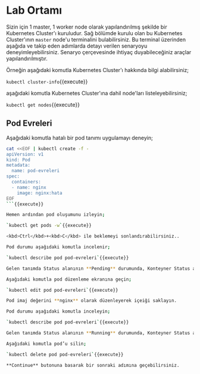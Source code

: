 # Lab Ortamı

Sizin için 1 master, 1 worker node olarak yapılandırılmış şekilde bir Kubernetes Cluster'ı kuruludur. Sağ bölümde kurulu olan bu Kubernetes Cluster'ının `master` node'u terminalini bulabilirsiniz. Bu terminal üzerinden aşağıda ve takip eden adımlarda detayı verilen senaryoyu deneyimleyebilirsiniz. Senaryo çerçevesinde ihtiyaç duyabileceğiniz araçlar yapılandırılmıştır.

Örneğin aşağıdaki komutla Kubernetes Cluster'ı hakkında bilgi alabilirsiniz;

`kubectl cluster-info`{{execute}}

aşağıdaki komutla Kubernetes Cluster'ına dahil node'ları listeleyebilirsiniz;

`kubectl get nodes`{{execute}}

## Pod Evreleri

Aşağıdaki komutla hatalı bir pod tanımı uygulamayı deneyin;

```bash
cat <<EOF | kubectl create -f -
apiVersion: v1
kind: Pod
metadata:
  name: pod-evreleri
spec:
  containers:
  - name: nginx
    image: nginx:hata
EOF
```{{execute}}

Hemen ardından pod oluşumunu izleyin;

`kubectl get pods -w`{{execute}}

<kbd>Ctrl</kbd>+<kbd>C</kbd> ile beklemeyi sonlandırabilirsiniz..

Pod durumu aşağıdaki komutla incelenir;

`kubectl describe pod pod-evreleri`{{execute}}

Gelen tanımda Status alanının **Pending** durumunda, Konteyner Status alanının da **Waiting** durumunda olduğu görülecektir.

Aşağıdaki komutla pod düzenleme ekranına geçin;

`kubectl edit pod pod-evreleri`{{execute}}

Pod imaj değerini **nginx** olarak düzenleyerek içeiği saklayın.

Pod durumu aşağıdaki komutla inceleyin;

`kubectl describe pod pod-evreleri`{{execute}}

Gelen tanımda Status alanının **Running** durumunda, Konteyner Status alanının da Running durumunda olduğu görülecektir.

Aşağıdaki komutla pod’u silin;

`kubectl delete pod pod-evreleri`{{execute}}

**Continue** butonuna basarak bir sonraki adımına geçebilirsiniz.
